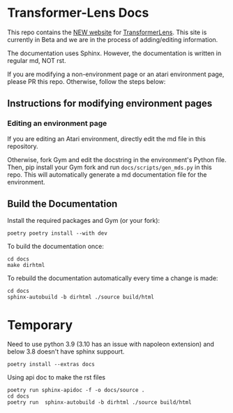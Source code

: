 
# Transformer-Lens Docs


This repo contains the [NEW website]() for [TransformerLens](https://github.com/website_address_add_later.). This site is currently in Beta and we are in the process of adding/editing information. 

The documentation uses Sphinx. However, the documentation is written in regular md, NOT rst.

If you are modifying a non-environment page or an atari environment page, please PR this repo. Otherwise, follow the steps below:

## Instructions for modifying environment pages

### Editing an environment page

If you are editing an Atari environment, directly edit the md file in this repository. 

Otherwise, fork Gym and edit the docstring in the environment's Python file. Then, pip install your Gym fork and run `docs/scripts/gen_mds.py` in this repo. This will automatically generate a md documentation file for the environment.

## Build the Documentation

Install the required packages and Gym (or your fork):

```
poetry poetry install --with dev
```

To build the documentation once:

```
cd docs
make dirhtml
```

To rebuild the documentation automatically every time a change is made:

```
cd docs
sphinx-autobuild -b dirhtml ./source build/html
```


# Temporary

Need to use python 3.9 (3.10 has an issue with napoleon extension) and below 3.8 doesn't have sphinx suppourt.
```
poetry install --extras docs
```

Using api doc to make the rst files
```
poetry run sphinx-apidoc -f -o docs/source .
cd docs
poetry run  sphinx-autobuild -b dirhtml ./source build/html
```